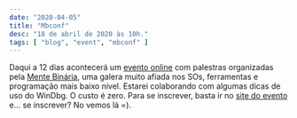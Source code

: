 ```yaml
---
date: "2020-04-05"
title: "Mbconf"
desc: "18 de abril de 2020 às 10h."
tags: [ "blog", "event", "mbconf" ]
---
```

Daqui a 12 dias acontecerá um [evento online](https://conf.mentebinaria.com.br) com palestras organizadas pela [Mente Binária](https://www.mentebinaria.com.br/), uma galera muito afiada nos SOs, ferramentas e programação mais baixo nível. Estarei colaborando com algumas dicas de uso do WinDbg. O custo é zero. Para se inscrever, basta ir no [site do evento](https://conf.mentebinaria.com.br/#inscricao) e... se inscrever? No vemos lá =).
